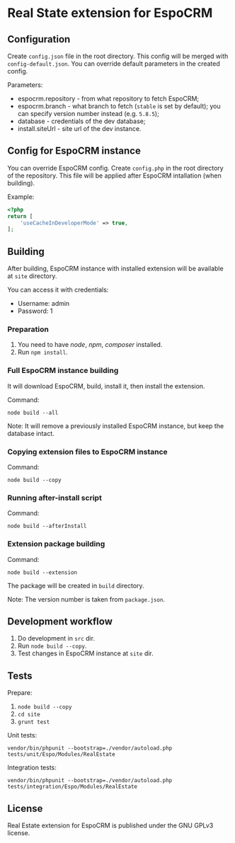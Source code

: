# Real State extension for EspoCRM

## Configuration

Create `config.json` file in the root directory. This config will be merged with `config-default.json`. You can override default parameters in the created config.

Parameters:

* espocrm.repository - from what repository to fetch EspoCRM;
* espocrm.branch - what branch to fetch (`stable` is set by default); you can specify version number instead (e.g. `5.8.5`);
* database - credentials of the dev database;
* install.siteUrl - site url of the dev instance.


## Config for EspoCRM instance

You can override EspoCRM config. Create `config.php` in the root directory of the repository. This file will be applied after EspoCRM intallation (when building).

Example:

```php
<?php
return [
    'useCacheInDeveloperMode' => true,
];
```

## Building

After building, EspoCRM instance with installed extension will be available at `site` directory.

You can access it with credentials:

* Username: admin
* Password: 1

### Preparation

1. You need to have *node*, *npm*, *composer* installed.
2. Run `npm install`.

### Full EspoCRM instance building

It will download EspoCRM, build, install it, then install the extension.

Command:

```
node build --all
```

Note: It will remove a previously installed EspoCRM instance, but keep the database intact.

### Copying extension files to EspoCRM instance

Command:

```
node build --copy
```

### Running after-install script

Command:

```
node build --afterInstall
```

### Extension package building

Command:

```
node build --extension
```

The package will be created in `build` directory.

Note: The version number is taken from `package.json`.

## Development workflow

1. Do development in `src` dir.
2. Run `node build --copy`.
3. Test changes in EspoCRM instance at `site` dir.

## Tests

Prepare:

1. `node build --copy`
2. `cd site`
3. `grunt test`

Unit tests:

```
vendor/bin/phpunit --bootstrap=./vendor/autoload.php tests/unit/Espo/Modules/RealEstate
```

Integration tests:

```
vendor/bin/phpunit --bootstrap=./vendor/autoload.php tests/integration/Espo/Modules/RealEstate
```

## License

Real Estate extension for EspoCRM is published under the GNU GPLv3 license.
